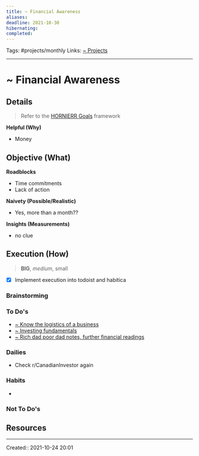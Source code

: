 ```yaml
---
title: ~ Financial Awareness
aliases:
deadline: 2021-10-30
hibernating:
completed:
---
```

Tags: #projects/monthly
Links: [~ Projects](out/~-projects.md)
___

# ~ Financial Awareness

## Details

> Refer to the [HORNIERR Goals](out/hornierr-goals.md) framework

**Helpful (Why)**
- Money

**Objective (What)**
- 

**Roadblocks**
- Time commitments
- Lack of action

**Naivety (Possible/Realistic)**
- Yes, more than a month??

**Insights (Measurements)**
- no clue

## Execution (How)

> **BIG**, *medium*, small

- [x] Implement execution into todoist and habitica

### Brainstorming

### To Do's
- [~ Know the logistics of a business](out/~-know-the-logistics-of-a-business.md)
- [~ Investing fundamentals](None)
- [~ Rich dad poor dad notes, further financial readings](out/~-rich-dad-poor-dad-notes-further-financial-readings.md)

### Dailies

- Check r/CanadianInvestor again

### Habits

-

### Not To Do's

## Resources

___
Created:: 2021-10-24 20:01
